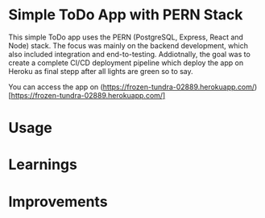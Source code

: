 # Simple ToDo App with PERN Stack
This simple ToDo app uses the PERN (PostgreSQL, Express, React and Node) stack. The focus was mainly on the backend development, which also included integration and end-to-testing. Addiotnally, the goal was to create a complete CI/CD deployment pipeline which deploy the app on Heroku as final stepp after all lights are green so to say.

You can access the app on (https://frozen-tundra-02889.herokuapp.com/)[https://frozen-tundra-02889.herokuapp.com/]

# Usage

# Learnings

# Improvements

